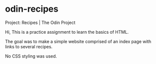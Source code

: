 # odin-recipes
Project: Recipes | The Odin Project

Hi,
This is a practice assignment to learn the basics of HTML.

The goal was to make a simple website comprised of an index
page with links to several recipes.

No CSS styling was used.